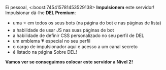 Ei pessoal, <:boost:745415781453529138> **Impulsionem** este servidor! Impulsionar dá-lhe **DEL Premium**:
- uma ⭐ em todos os seus bots (na página do bot e nas páginas de lista)
- a habilidade de usar JS nas suas páginas de bot
- a habilidade de definir CSS personalizado no seu perfil de DEL
- um emblema 💗 especial no seu perfil
- o cargo de impulsionador aqui e acesso a um canal secreto
- é listado na página Sobre DEL!

__Vamos ver se conseguimos colocar este servidor a Nível 2!__